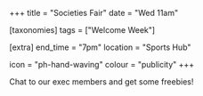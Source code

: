 +++
title = "Societies Fair"
date = "Wed 11am"

[taxonomies]
tags = ["Welcome Week"]

[extra]
end_time = "7pm"
location = "Sports Hub"

icon = "ph-hand-waving"
colour = "publicity"
+++

Chat to our exec members and get some freebies!